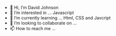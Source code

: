 - 👋 Hi, I’m David Johnson
- 👀 I’m interested in ... Javascript
- 🌱 I’m currently learning ... Html, CSS and Javcript
- 💞️ I’m looking to collaborate on ...
- 📫 How to reach me ...

<!---
dejv0ld/dejv0ld is a ✨ special ✨ repository because its `README.md` (this file) appears on your GitHub profile.
You can click the Preview link to take a look at your changes.
--->
